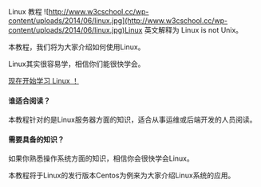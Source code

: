  
Linux  教程 
 ![http://www.w3cschool.cc/wp-content/uploads/2014/06/linux.jpg](http://www.w3cschool.cc/wp-content/uploads/2014/06/linux.jpg)Linux 英文解释为 Linux is not Unix。

 本教程，我们将为大家介绍如何使用Linux。

 Linux其实很容易学，相信你们能很快学会。

 [现在开始学习 Linux ！](http://www.w3cschool.cc/linux/Linux-intro.html)

 

 

#### 谁适合阅读？

 本教程针对的是Linux服务器方面的知识，适合从事运维或后端开发的人员阅读。

 

#### 需要具备的知识？

 如果你熟悉操作系统方面的知识，相信你会很快学会Linux。

 本教程将于Linux的发行版本Centos为例来为大家介绍Linux系统的应用。

 

